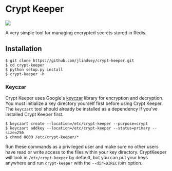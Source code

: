 Crypt Keeper
============

![](http://vignette2.wikia.nocookie.net/uncyclopedia/images/c/c4/CryptKeeper.gif/revision/latest?cb=20100602135927)

A very simple tool for managing encrypted secrets stored in Redis.

Installation
------------

```
$ git clone https://github.com/jlindsey/crypt-keeper.git
$ cd crypt-keeper
$ python setup.py install
$ crypt-keeper -h
```

### Keyczar

Crypt Keeper uses Google's [keyczar](https://github.com/google/keyczar) library for
encryption and decryption. You must initialize a key directory yourself first before
using Crypt Keeper. The `keyczart` tool should already be installed as a dependency
if you've installed Crypt Keeper first.

```
$ keyczart create --location=/etc/crypt-keeper --purpose=crypt
$ keyczart addkey --location=/etc/crypt-keeper --status=primary --size=256
$ chmod 0600 /etc/crypt-keeper/*
```

Run these commands as a privileged user and make sure no other users have read or
write access to the files within your key directory. CryptKeeper will look in
`/etc/crypt-keeper` by default, but you can put your keys anywhere and run
`crypt-keeper` with the `--dir=DIRECTORY` option.

